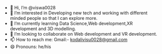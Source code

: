 - 👋 Hi, I’m @viswa0028
- 👀 I’m interested in Developing new tech and working with different minded people so that I can explore more.
- 🌱 I’m currently learning Data Science,Web development,XR development and 3D modelling.  
- 💞️ I’m looking to collaborate on Web development and VR development.
- 📫 How to reach me: Gmail:- kodalivisu0028@gmail.com
- 😄 Pronouns: he/his

<!---
viswa0028/viswa0028 is a ✨ special ✨ repository because its `README.md` (this file) appears on your GitHub profile.
You can click the Preview link to take a look at your changes.
--->
